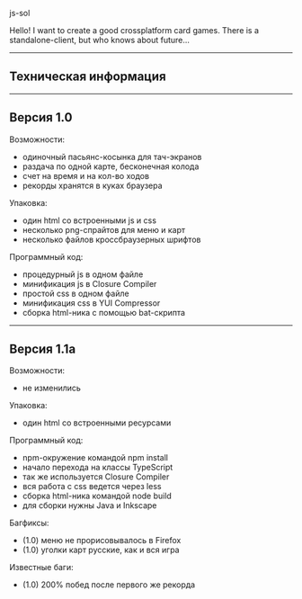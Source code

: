 js-sol

Hello!
I want to create a good crossplatform card games.
There is a standalone-client, but who knows about future...

----------------------
Техническая информация
----------------------

----------------------
 Версия 1.0
----------------------
Возможности:
- одиночный пасьянс-косынка для тач-экранов
- раздача по одной карте, бесконечная колода
- счет на время и на кол-во ходов
- рекорды хранятся в куках браузера

Упаковка:
- один html со встроенными js и css
- несколько png-спрайтов для меню и карт
- несколько файлов кроссбраузерных шрифтов

Программный код:
- процедурный js в одном файле
- минификация js в Closure Compiler
- простой css в одном файле
- минификация css в YUI Compressor
- сборка html-ника с помощью bat-скрипта

----------------------
 Версия 1.1a
----------------------
Возможности:
- не изменились

Упаковка:
- один html со встроенными ресурсами

Программный код:
- npm-окружение командой npm install
- начало перехода на классы TypeScript
- так же используется Closure Compiler
- вся работа с css ведется через less
- сборка html-ника командой node build
- для сборки нужны Java и Inkscape

Багфиксы:
- (1.0) меню не прорисовывалось в Firefox
- (1.0) уголки карт русские, как и вся игра

Известные баги:
- (1.0) 200% побед после первого же рекорда